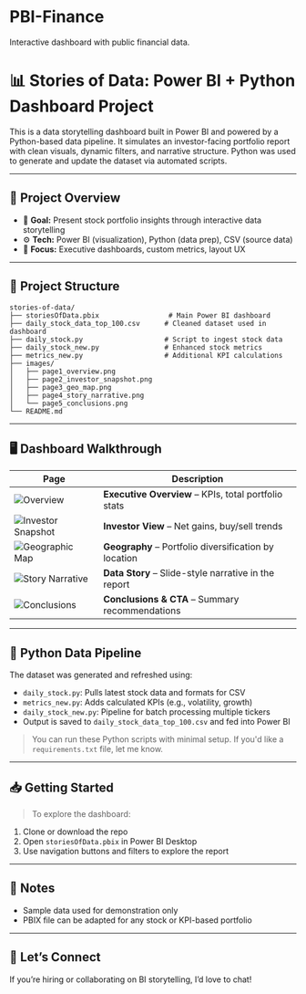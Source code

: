 # PBI-Finance
Interactive dashboard with public financial data. 

# 📊 Stories of Data: Power BI + Python Dashboard Project

This is a data storytelling dashboard built in Power BI and powered by a Python-based data pipeline. It simulates an investor-facing portfolio report with clean visuals, dynamic filters, and narrative structure. Python was used to generate and update the dataset via automated scripts.

---

## 🚀 Project Overview

- 🎯 **Goal:** Present stock portfolio insights through interactive data storytelling
- ⚙️ **Tech:** Power BI (visualization), Python (data prep), CSV (source data)
- 🧠 **Focus:** Executive dashboards, custom metrics, layout UX

---

## 📂 Project Structure

```
stories-of-data/
├── storiesOfData.pbix                 # Main Power BI dashboard
├── daily_stock_data_top_100.csv      # Cleaned dataset used in dashboard
├── daily_stock.py                    # Script to ingest stock data
├── daily_stock_new.py                # Enhanced stock metrics
├── metrics_new.py                    # Additional KPI calculations
├── images/
│   ├── page1_overview.png
│   ├── page2_investor_snapshot.png
│   ├── page3_geo_map.png
│   ├── page4_story_narrative.png
│   └── page5_conclusions.png
└── README.md
```

---

## 🖥️ Dashboard Walkthrough

| Page | Description |
|------|-------------|
| ![Overview](images/page1_overview.png) | **Executive Overview** – KPIs, total portfolio stats |
| ![Investor Snapshot](images/page2_investor_snapshot.png) | **Investor View** – Net gains, buy/sell trends |
| ![Geographic Map](images/page3_geo_map.png) | **Geography** – Portfolio diversification by location |
| ![Story Narrative](images/page4_story_narrative.png) | **Data Story** – Slide-style narrative in the report |
| ![Conclusions](images/page5_conclusions.png) | **Conclusions & CTA** – Summary recommendations |

---

## 🐍 Python Data Pipeline

The dataset was generated and refreshed using:

- `daily_stock.py`: Pulls latest stock data and formats for CSV
- `metrics_new.py`: Adds calculated KPIs (e.g., volatility, growth)
- `daily_stock_new.py`: Pipeline for batch processing multiple tickers
- Output is saved to `daily_stock_data_top_100.csv` and fed into Power BI

> You can run these Python scripts with minimal setup. If you'd like a `requirements.txt` file, let me know.

---

## 📥 Getting Started

> To explore the dashboard:

1. Clone or download the repo
2. Open `storiesOfData.pbix` in Power BI Desktop
3. Use navigation buttons and filters to explore the report

---

## 📌 Notes

- Sample data used for demonstration only
- PBIX file can be adapted for any stock or KPI-based portfolio

---

## 🤝 Let’s Connect

If you’re hiring or collaborating on BI storytelling, I’d love to chat!
